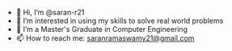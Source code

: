 - 👋 Hi, I’m @saran-r21
- 👀 I’m interested in using my skills to solve real world problems
- 🌱 I’m a Master's Graduate in Computer Engineering  
- 📫 How to reach me: saranramaswamy21@gmail.com

<!---
saran-r21/saran-r21 is a ✨ special ✨ repository because its `README.md` (this file) appears on your GitHub profile.
You can click the Preview link to take a look at your changes.
--->
